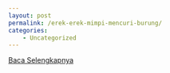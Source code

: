 ```yaml
---
layout: post
permalink: /erek-erek-mimpi-mencuri-burung/
categories:
    - Uncategorized
---
```


[Baca Selengkapnya](/03)